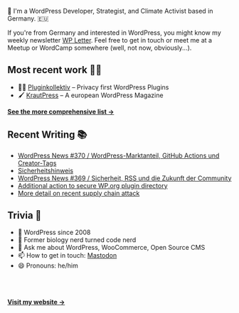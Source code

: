 👋 I'm a WordPress Developer, Strategist, and Climate Activist based in Germany. 🇪🇺

If you're from Germany and interested in WordPress, you might know my weekly newsletter [WP Letter](https://wpletter.de/). Feel free to get in touch or meet me at a Meetup or WordCamp somewhere (well, not now, obviously...).


## Most recent work 👷‍♂️

- 👨‍💻 [Pluginkollektiv](https://github.com/pluginkollektiv) – Privacy first WordPress Plugins
- 🖌️ [KrautPress](https://kraut.press) – A european WordPress Magazine

**[See the more comprehensive list &rarr;](https://simonkraft.com/what-i-do)**


## Recent Writing 📚

<!-- BLOG-POST-LIST:START -->
- [WordPress News #370 / WordPress-Marktanteil, GitHub Actions und Creator-Tags](https://feed.kraut.press/link/14399/16736974/370)
- [Sicherheitshinweis](https://www.wppodcast.de/podcast/sicherheitshinweis/)
- [WordPress News #369 / Sicherheit, RSS und die Zukunft der Community](https://feed.kraut.press/link/14399/16730254/369)
- [Additional action to secure WP.org plugin directory](https://feed.kraut.press/link/23937/16728868/additional-action-to-secure-plugin-directory)
- [More detail on recent supply chain attack](https://feed.kraut.press/link/23937/16726581/more-detail-on-recent-supply-chain-attack)
<!-- BLOG-POST-LIST:END -->


## Trivia 🤪

- 👴 WordPress since 2008
- 🌱 Former biology nerd turned code nerd
- 💬 Ask me about WordPress, WooCommerce, Open Source CMS
- 📫 How to get in touch: [Mastodon](https://dewp.space/@simon)
- 😄 Pronouns: he/him

<br/><br/><br/>
**[Visit my website &rarr;](https://simonkraft.com/hi)**